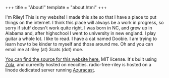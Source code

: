 +++
title = "About!"
template = "about.html"
+++

I'm Riley! This is my website! I made this site so that I have a place to put things on the internet. I think this place will always be a work in progress, so sorry if stuff doesn't work quite right. I was born in NC, and grew up in Alabama and, after highschool I went to university in new england. I play guitar a whole lot. I like to read. I have a cat named Doobie. I am trying to learn how to be kinder to myself and those around me. Oh and you can email me at riley (at) 3cats (dot) moe.
  
[You can find the source for this website here.](https://github.com/CompletelyGeneric/neocities) MIT license. It's built using [Zola](https://www.getzola.org), and currently hosted on neocities. radio-free-riley is hosted on a linode dedicated server running [Azuracast](https://www.azuracast.com).